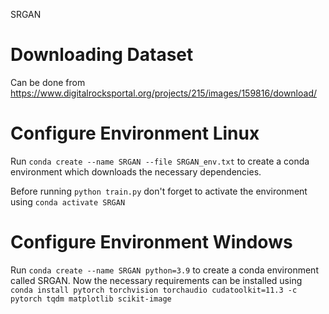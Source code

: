 SRGAN

# Downloading Dataset
Can be done from https://www.digitalrocksportal.org/projects/215/images/159816/download/
# Configure Environment Linux
Run `conda create --name SRGAN --file SRGAN_env.txt` to create a conda environment which downloads the necessary dependencies. 

Before running `python train.py` don't forget to activate the environment using `conda activate SRGAN`

# Configure Environment Windows
Run `conda create --name SRGAN python=3.9` to create a conda environment called SRGAN. Now the necessary requirements can be installed using `conda install pytorch torchvision torchaudio cudatoolkit=11.3 -c pytorch tqdm matplotlib scikit-image`